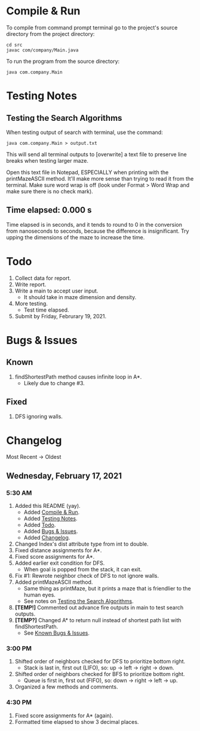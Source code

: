# Compile & Run
To compile from command prompt terminal go to the project's source directory from the project directory:

    cd src
    javac com/company/Main.java

To run the program from the source directory:

    java com.company.Main

# Testing Notes
## Testing the Search Algorithms
When testing output of search with terminal, use the command:

    java com.company.Main > output.txt

This will send all terminal outputs to [overwrite] a text file to preserve line breaks when testing larger maze.

Open this text file in Notepad, ESPECIALLY when printing with the printMazeASCII method. It'll make more sense than trying to read it from the terminal. Make sure word wrap is off (look under Format > Word Wrap and make sure there is no check mark).

## Time elapsed: 0.000 s
Time elapsed is in seconds, and it tends to round to 0 in the conversion from nanoseconds to seconds, because the difference is insignificant. Try upping the dimensions of the maze to increase the time.

# Todo
1. Collect data for report.
2. Write report.
3. Write a main to accept user input.
    - It should take in maze dimension and density.
4. More testing.
    - Test time elapsed.
5. Submit by Friday, Februrary 19, 2021.

# Bugs & Issues
## Known
1. findShortestPath method causes infinite loop in A*.
    - Likely due to change #3.

## Fixed
1. DFS ignoring walls.

# Changelog
Most Recent → Oldest
## Wednesday, February 17, 2021
### 5:30 AM
1. Added this README (yay).
    - Added [Compile & Run](#Compile-&-Run).
    - Added [Testing Notes](#Testing-Notes).
    - Added [Todo](#Todo).
    - Added [Bugs & Issues](#Bugs-&-Issues).
    - Added [Changelog](#Changelog).
2. Changed Index's dist attribute type from int to double.
3. Fixed distance assignments for A*.
4. Fixed score assignments for A*.
5. Added earlier exit condition for DFS.
    - When goal is popped from the stack, it can exit.
6. Fix #1: Rewrote neighbor check of DFS to not ignore walls.
7. Added printMazeASCII method.
    - Same thing as printMaze, but it prints a maze that is friendlier to the human eyes.
    - See notes on [Testing the Search Algorithms](#Testing-Notes).
8. **[TEMP!]** Commented out advance fire outputs in main to test search outputs.
9. **[TEMP?]** Changed A* to return null instead of shortest path list with findShortestPath. 
    - See [Known Bugs & Issues](#Bugs-&-Issues).

### 3:00 PM
1. Shifted order of neighbors checked for DFS to prioritize bottom right.
    - Stack is last in, first out (LIFO), so: up → left → right → down.
2. Shifted order of neighbors checked for BFS to prioritize bottom right.
    - Queue is first in, first out (FIFO), so: down → right → left → up.
3. Organized a few methods and comments.

### 4:30 PM
1. Fixed score assignments for A* (again).
2. Formatted time elapsed to show 3 decimal places.